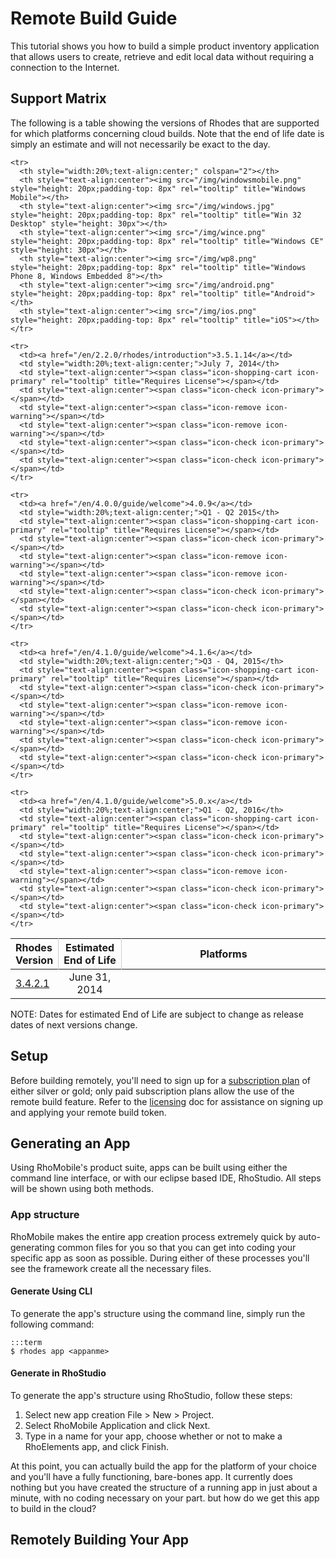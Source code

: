 # Remote Build Guide
This tutorial shows you how to build a simple product inventory application that allows users to create, retrieve and edit local data without requiring a connection to the Internet.

## Support Matrix
The following is a table showing the versions of Rhodes that are supported for which platforms concerning cloud builds. Note that the end of life date is simply an estimate and will not necessarily be exact to the day.

<table class="table table-condensed table-striped">
  <thead>
    <tr>
      <th style="width:10%;text-align:left;border-right:thin solid #cccccc">Rhodes Version</th>
      <th style="width:20%;text-align:center;border-right:thin solid #cccccc">Estimated End of Life</th>
      <th colspan="6 "style="text-align:center">Platforms</th>
    </tr>

    <tr>
      <th style="width:20%;text-align:center;" colspan="2"></th>
      <th style="text-align:center"><img src="/img/windowsmobile.png" style="height: 20px;padding-top: 8px" rel="tooltip" title="Windows Mobile"></th>
      <th style="text-align:center"><img src="/img/windows.jpg"       style="height: 20px;padding-top: 8px" rel="tooltip" title="Win 32 Desktop" style="height: 30px"></th>
      <th style="text-align:center"><img src="/img/wince.png"         style="height: 20px;padding-top: 8px" rel="tooltip" title="Windows CE" style="height: 30px"></th>
      <th style="text-align:center"><img src="/img/wp8.png"           style="height: 20px;padding-top: 8px" rel="tooltip" title="Windows Phone 8, Windows Embedded 8"></th>
      <th style="text-align:center"><img src="/img/android.png"       style="height: 20px;padding-top: 8px" rel="tooltip" title="Android"></th>
      <th style="text-align:center"><img src="/img/ios.png"           style="height: 20px;padding-top: 8px" rel="tooltip" title="iOS"></th>
    </tr>
  </thead>

  <tbody>
    <tr>
      <td><a href="/en/2.2.0/rhodes/introduction">3.4.2.1</a></td>
      <td style="width:20%;text-align:center;">June 31, 2014</th>
      <td style="text-align:center"><span class="icon-shopping-cart icon-primary" rel="tooltip" title="Requires License"></span></td>
      <td style="text-align:center"><span class="icon-check icon-primary"></span></td>
      <td style="text-align:center"><span class="icon-remove icon-warning"></span></td>
      <td style="text-align:center"><span class="icon-remove icon-warning"></span></td>
      <td style="text-align:center"><span class="icon-remove icon-warning"></span></td>
      <td style="text-align:center"><span class="icon-remove icon-warning"></span></td>
    </tr>

    <tr>
      <td><a href="/en/2.2.0/rhodes/introduction">3.5.1.14</a></td>
      <td style="width:20%;text-align:center;">July 7, 2014</th>
      <td style="text-align:center"><span class="icon-shopping-cart icon-primary" rel="tooltip" title="Requires License"></span></td>
      <td style="text-align:center"><span class="icon-check icon-primary"></span></td>
      <td style="text-align:center"><span class="icon-remove icon-warning"></span></td>
      <td style="text-align:center"><span class="icon-remove icon-warning"></span></td>
      <td style="text-align:center"><span class="icon-check icon-primary"></span></td>
      <td style="text-align:center"><span class="icon-check icon-primary"></span></td>
    </tr>

    <tr>
      <td><a href="/en/4.0.0/guide/welcome">4.0.9</a></td>
      <td style="width:20%;text-align:center;">Q1 - Q2 2015</th>
      <td style="text-align:center"><span class="icon-shopping-cart icon-primary" rel="tooltip" title="Requires License"></span></td>
      <td style="text-align:center"><span class="icon-check icon-primary"></span></td>
      <td style="text-align:center"><span class="icon-remove icon-warning"></span></td>
      <td style="text-align:center"><span class="icon-remove icon-warning"></span></td>
      <td style="text-align:center"><span class="icon-check icon-primary"></span></td>
      <td style="text-align:center"><span class="icon-check icon-primary"></span></td>
    </tr>

    <tr>
      <td><a href="/en/4.1.0/guide/welcome">4.1.6</a></td>
      <td style="width:20%;text-align:center;">Q3 - Q4, 2015</th>
      <td style="text-align:center"><span class="icon-shopping-cart icon-primary" rel="tooltip" title="Requires License"></span></td>
      <td style="text-align:center"><span class="icon-check icon-primary"></span></td>
      <td style="text-align:center"><span class="icon-remove icon-warning"></span></td>
      <td style="text-align:center"><span class="icon-remove icon-warning"></span></td>
      <td style="text-align:center"><span class="icon-check icon-primary"></span></td>
      <td style="text-align:center"><span class="icon-check icon-primary"></span></td>
    </tr>

    <tr>
      <td><a href="/en/4.1.0/guide/welcome">5.0.x</a></td>
      <td style="width:20%;text-align:center;">Q1 - Q2, 2016</th>
      <td style="text-align:center"><span class="icon-shopping-cart icon-primary" rel="tooltip" title="Requires License"></span></td>
      <td style="text-align:center"><span class="icon-check icon-primary"></span></td>
      <td style="text-align:center"><span class="icon-check icon-primary"></span></td>
      <td style="text-align:center"><span class="icon-remove icon-warning"></span></td>
      <td style="text-align:center"><span class="icon-check icon-primary"></span></td>
      <td style="text-align:center"><span class="icon-check icon-primary"></span></td>
    </tr>
  </tbody>
</table>

NOTE: Dates for estimated End of Life are subject to change as release dates of next versions change.

## Setup
Before building remotely, you'll need to sign up for a [subscription plan](http://www.rhomobile.com/pricing.html) of either silver or gold; only paid subscription plans allow the use of the remote build feature. Refer to the [licensing](../../edge/guide/licensing) doc for assistance on signing up and applying your remote build token.

## Generating an App
Using RhoMobile's product suite, apps can be built using either the command line interface, or with our eclipse based IDE, RhoStudio. All steps will be shown using both methods.

### App structure
RhoMobile makes the entire app creation process extremely quick by auto-generating common files for you so that you can get into coding your specific app as soon as possible. During either of these processes you'll see the framework create all the necessary files.

#### Generate Using CLI
To generate the app's structure using the command line, simply run the following command:

	:::term
	$ rhodes app <appanme>

#### Generate in RhoStudio
To generate the app's structure using RhoStudio, follow these steps:

1. Select new app creation File > New > Project.
2. Select RhoMobile Application and click Next.
3. Type in a name for your app, choose whether or not to make a RhoElements app, and click Finish.

At this point, you can actually build the app for the platform of your choice and you'll have a fully functioning, bare-bones app. It currently does nothing but you have created the structure of a running app in just about a minute, with no coding necessary on your part. but how do we get this app to build in the cloud?

## Remotely Building Your App
<!-- Need assistance from dev to complete. -->

